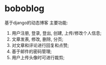 # boboblog
基于django的动态博客
主要功能: 
1. 用户注册, 登录, 登出, 创建, 上传/修改个人信息; 
2. 文章发表, 修改, 删除, 分页;
3. 对文章和评论进行回复和点赞;
4. 基于邮件的密码管理; 
5. 用户上传头像时可进行裁剪;
